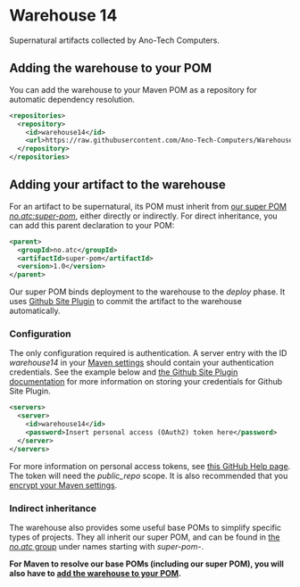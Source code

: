 # Warehouse 14
Supernatural artifacts collected by Ano-Tech Computers.

## Adding the warehouse to your POM
You can add the warehouse to your Maven POM as a repository for automatic dependency resolution.
```xml
<repositories>
  <repository>
    <id>warehouse14</id>
    <url>https://raw.githubusercontent.com/Ano-Tech-Computers/Warehouse14/maven</url>
  </repository>
</repositories>
```

## Adding your artifact to the warehouse
For an artifact to be supernatural, its POM must inherit from [our super POM *no.atc:super-pom*](no/atc/super-pom/), either directly or indirectly. For direct inheritance, you can add this parent declaration to your POM:
```xml
<parent>
  <groupId>no.atc</groupId>
  <artifactId>super-pom</artifactId>
  <version>1.0</version>
</parent>
```
Our super POM binds deployment to the warehouse to the *deploy* phase. It uses [Github Site Plugin](http://github.github.com/maven-plugins/site-plugin) to commit the artifact to the warehouse automatically. 

### Configuration
The only configuration required is authentication. A server entry with the ID *warehouse14* in your [Maven settings](https://maven.apache.org/settings.html) should contain your authentication credentials. See the example below and [the Github Site Plugin documentation](https://github.github.com/maven-plugins/site-plugin/authentication.html) for more information on storing your credentials for Github Site Plugin.
```xml
<servers>
  <server>
    <id>warehouse14</id>
    <password>Insert personal access (OAuth2) token here</password>
  </server>
</servers>
```
For more information on personal access tokens, see [this GitHub Help page](https://help.github.com/articles/creating-an-access-token-for-command-line-use/). The token will need the *public_repo* scope. It is also recommended that you [encrypt your Maven settings](https://maven.apache.org/guides/mini/guide-encryption.html).

### Indirect inheritance
The warehouse also provides some useful base POMs to simplify specific types of projects. They all inherit our super POM, and can be found in [the *no.atc* group](no/atc/) under names starting with *super-pom-*.

**For Maven to resolve our base POMs (including our super POM), you will also have to [add the warehouse to your POM](#adding-the-warehouse-to-your-pom).**
